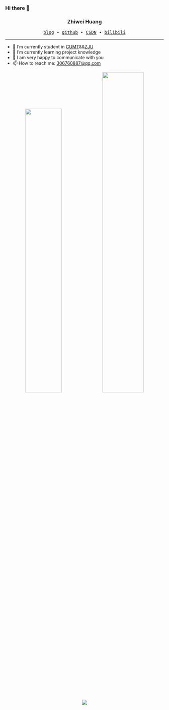 ### Hi there 👋
<h3 align="center"> Zhiwei Huang </h3>


<p align="center">
  <samp>
    <a href="https://hzwy3c.github.io/">blog</a> ∙
    <a href="https://github.com/hzwy3c">github</a> ∙ 
    <a href="https://blog.csdn.net/qq_44866969?spm=1000.2115.3001.5343">CSDN</a> ∙ 
    <a href="https://space.bilibili.com/500513291">bilibili</a>
  </samp>
</p>

---

- 🔭 I’m currently student in <a href="http://www.cumt.edu.cn/">CUMT</a>&&<a href="http://www.zju.edu.cn/">ZJU</a>
- 🌱 I’m currently learning project knowledge
- 👯 I am very happy to communicate with you
- 📫 How to reach me: 306760887@qq.com

<!-- <img  src="https://github-readme-stats.vercel.app/api?username=hzwy3c&hide_title=true&hide_border=true&show_icons=trueline_height=21&text_color=000&icon_color=000&bg_color=0,ea6161,ffc64d,fffc4d,52fa5a&theme=graywhite" width="49%">
<img align="right" src="https://github-readme-stats.vercel.app/api/top-langs/?username=hzwy3c&hide_title=true&hide_border=true&layout=compact&langs_count=6&text_color=000&icon_color=fff&bg_color=0,52fa5a,4dfcff,c64dff&theme=graywhite" width="49%"> -->

<div align="center">
  <img  float=left width=48% src="https://github-readme-stats.vercel.app/api?username=hzwy3c&hide_title=true&hide_border=true&show_icons=trueline_height=21&text_color=000&icon_color=000&bg_color=0,ea6161,ffc64d,fffc4d,52fa5a&theme=graywhite" />
  <img float=left width=51% src="https://github-readme-stats.vercel.app/api/top-langs/?username=hzwy3c&hide_title=true&hide_border=true&layout=compact&langs_count=6&text_color=000&icon_color=fff&bg_color=0,52fa5a,4dfcff,c64dff&theme=graywhite" />
</div>

<div align="center"> <img src="https://activity-graph.herokuapp.com/graph?username=hzwy3c&theme=xcode" /> </div>
  <!--
**gugugu404/gugugu404** is a ✨ _special_ ✨ repository because its `README.md` (this file) appears on your GitHub profile.

Here are some ideas to get you started:

- 🔭 I’m currently working on ...
- 🌱 I’m currently learning ...
- 👯 I’m looking to collaborate on ...
- 🤔 I’m looking for help with ...
- 💬 Ask me about ...
- 📫 How to reach me: ...
- 😄 Pronouns: ...
- ⚡ Fun fact: ...
-->
